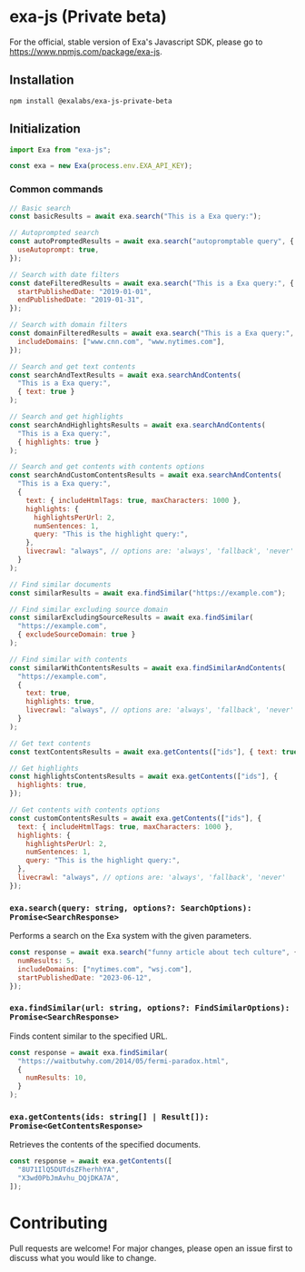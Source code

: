 # exa-js (Private beta)

For the official, stable version of Exa's Javascript SDK, please go to https://www.npmjs.com/package/exa-js.

## Installation

```
npm install @exalabs/exa-js-private-beta
```

## Initialization

```js
import Exa from "exa-js";

const exa = new Exa(process.env.EXA_API_KEY);
```

### Common commands

```js
// Basic search
const basicResults = await exa.search("This is a Exa query:");

// Autoprompted search
const autoPromptedResults = await exa.search("autopromptable query", {
  useAutoprompt: true,
});

// Search with date filters
const dateFilteredResults = await exa.search("This is a Exa query:", {
  startPublishedDate: "2019-01-01",
  endPublishedDate: "2019-01-31",
});

// Search with domain filters
const domainFilteredResults = await exa.search("This is a Exa query:", {
  includeDomains: ["www.cnn.com", "www.nytimes.com"],
});

// Search and get text contents
const searchAndTextResults = await exa.searchAndContents(
  "This is a Exa query:",
  { text: true }
);

// Search and get highlights
const searchAndHighlightsResults = await exa.searchAndContents(
  "This is a Exa query:",
  { highlights: true }
);

// Search and get contents with contents options
const searchAndCustomContentsResults = await exa.searchAndContents(
  "This is a Exa query:",
  {
    text: { includeHtmlTags: true, maxCharacters: 1000 },
    highlights: {
      highlightsPerUrl: 2,
      numSentences: 1,
      query: "This is the highlight query:",
    },
    livecrawl: "always", // options are: 'always', 'fallback', 'never'
  }
);

// Find similar documents
const similarResults = await exa.findSimilar("https://example.com");

// Find similar excluding source domain
const similarExcludingSourceResults = await exa.findSimilar(
  "https://example.com",
  { excludeSourceDomain: true }
);

// Find similar with contents
const similarWithContentsResults = await exa.findSimilarAndContents(
  "https://example.com",
  {
    text: true,
    highlights: true,
    livecrawl: "always", // options are: 'always', 'fallback', 'never'
  }
);

// Get text contents
const textContentsResults = await exa.getContents(["ids"], { text: true });

// Get highlights
const highlightsContentsResults = await exa.getContents(["ids"], {
  highlights: true,
});

// Get contents with contents options
const customContentsResults = await exa.getContents(["ids"], {
  text: { includeHtmlTags: true, maxCharacters: 1000 },
  highlights: {
    highlightsPerUrl: 2,
    numSentences: 1,
    query: "This is the highlight query:",
  },
  livecrawl: "always", // options are: 'always', 'fallback', 'never'
});
```

### `exa.search(query: string, options?: SearchOptions): Promise<SearchResponse>`

Performs a search on the Exa system with the given parameters.

```javascript
const response = await exa.search("funny article about tech culture", {
  numResults: 5,
  includeDomains: ["nytimes.com", "wsj.com"],
  startPublishedDate: "2023-06-12",
});
```

### `exa.findSimilar(url: string, options?: FindSimilarOptions): Promise<SearchResponse>`

Finds content similar to the specified URL.

```javascript
const response = await exa.findSimilar(
  "https://waitbutwhy.com/2014/05/fermi-paradox.html",
  {
    numResults: 10,
  }
);
```

### `exa.getContents(ids: string[] | Result[]): Promise<GetContentsResponse>`

Retrieves the contents of the specified documents.

```javascript
const response = await exa.getContents([
  "8U71IlQ5DUTdsZFherhhYA",
  "X3wd0PbJmAvhu_DQjDKA7A",
]);
```

# Contributing

Pull requests are welcome! For major changes, please open an issue first to discuss what you would like to change.

